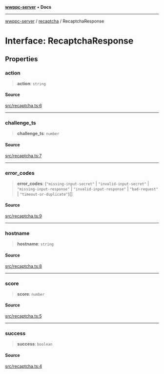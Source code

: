 [**wwppc-server**](../../README.md) • **Docs**

***

[wwppc-server](../../modules.md) / [recaptcha](../README.md) / RecaptchaResponse

# Interface: RecaptchaResponse

## Properties

### action

> **action**: `string`

#### Source

[src/recaptcha.ts:6](https://github.com/WWPPC/WWPPC-server/blob/ad5cd9fce3d5cf381927c08c4923fceefb2a5362/src/recaptcha.ts#L6)

***

### challenge\_ts

> **challenge\_ts**: `number`

#### Source

[src/recaptcha.ts:7](https://github.com/WWPPC/WWPPC-server/blob/ad5cd9fce3d5cf381927c08c4923fceefb2a5362/src/recaptcha.ts#L7)

***

### error\_codes

> **error\_codes**: (`"missing-input-secret"` \| `"invalid-input-secret"` \| `"missing-input-response"` \| `"invalid-input-response"` \| `"bad-request"` \| `"timeout-or-duplicate"`)[]

#### Source

[src/recaptcha.ts:9](https://github.com/WWPPC/WWPPC-server/blob/ad5cd9fce3d5cf381927c08c4923fceefb2a5362/src/recaptcha.ts#L9)

***

### hostname

> **hostname**: `string`

#### Source

[src/recaptcha.ts:8](https://github.com/WWPPC/WWPPC-server/blob/ad5cd9fce3d5cf381927c08c4923fceefb2a5362/src/recaptcha.ts#L8)

***

### score

> **score**: `number`

#### Source

[src/recaptcha.ts:5](https://github.com/WWPPC/WWPPC-server/blob/ad5cd9fce3d5cf381927c08c4923fceefb2a5362/src/recaptcha.ts#L5)

***

### success

> **success**: `boolean`

#### Source

[src/recaptcha.ts:4](https://github.com/WWPPC/WWPPC-server/blob/ad5cd9fce3d5cf381927c08c4923fceefb2a5362/src/recaptcha.ts#L4)
